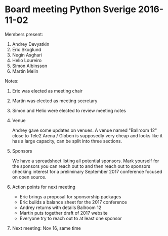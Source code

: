 # Board meeting Python Sverige 2016-11-02

Members present:

1. Andrey Devyatkin
2. Eric Skoglund
4. Negin Asghari
3. Helio Loureiro
5. Simon Albinsson
6. Martin Melin

Notes:

1. Eric was elected as meeting chair
2. Martin was elected as meeting secretary
3. Simon and Helio were elected to review meeting notes
4. Venue

    Andrey gave some updates on venues. A venue named "Ballroom 12" close to
    Tele2 Arena / Globen is supposedly very cheap and looks like it has a large
    capacity, can be split into three sections.

5. Sponsors

    We have a spreadsheet listing all potential sponsors. Mark yourself for the
    sponsors you can reach out to and then reach out to sponsors checking
    interest for a preliminary September 2017 conference focused on open
    source.

6. Action points for next meeting

    - Eric brings a proposal for sponsorship packages
    - Eric builds a balance sheet for the 2017 conference
    - Andrey returns with details Ballroom 12
    - Martin puts together draft of 2017 website
    - Everyone try to reach out to at least one sponsor

7. Next meeting: Nov 16, same time
